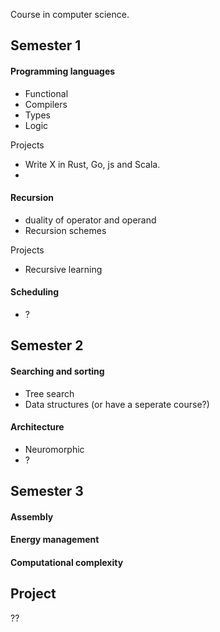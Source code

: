 Course in computer science.

## Semester 1


#### Programming languages

* Functional
* Compilers
* Types
* Logic

Projects

* Write X in Rust, Go, js and Scala.
* 

#### Recursion

* duality of operator and operand
* Recursion schemes

Projects

* Recursive learning

#### Scheduling

* ?

## Semester 2


#### Searching and sorting


* Tree search
* Data structures (or have a seperate course?)


#### Architecture

* Neuromorphic
* ?


## Semester 3


#### Assembly



#### Energy management


#### Computational complexity


## Project

??
